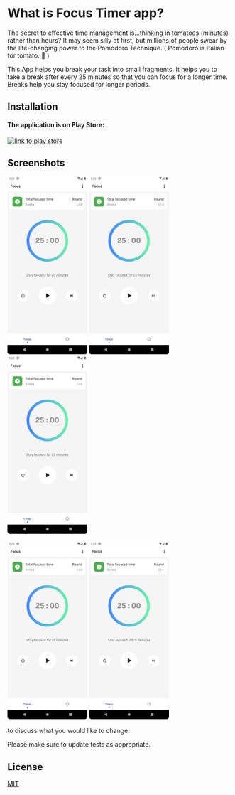 
# What is Focus Timer app?

The secret to effective time management is...thinking in tomatoes (minutes) rather than hours? It may seem silly at first, but millions of people swear by the life-changing power to the Pomodoro Technique. ( Pomodoro is Italian for tomato. 🍅 )

This App helps you break your task into small fragments. It helps you to take a break after every 25 minutes so that you can focus for a longer time. Breaks help you stay focused for longer periods.

## Installation


#### The application is on Play Store:

[![link to play store](https://play.google.com/intl/en_us/badges/static/images/badges/en_badge_web_generic.png)](https://play.google.com/store/apps/details?id=com.mmstq.pomo.pomodoro)




## Screenshots

<p align="left">
  <img src="screenshots/ss5.png" width="180">
  <img src="screenshots/ss5.png" width="180">
  <img src="screenshots/ss5.png" width="180">
</p>

<p align="left">
  <img src="screenshots/ss5.png" width="180">
  <img src="screenshots/ss5.png" width="180">
</p>

to discuss what you would like to change.

Please make sure to update tests as appropriate.

## License

[MIT](https://choosealicense.com/licenses/mit/)

